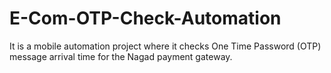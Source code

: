# E-Com-OTP-Check-Automation
It is a mobile automation project where it checks One Time Password (OTP) message arrival time for the Nagad payment gateway.
